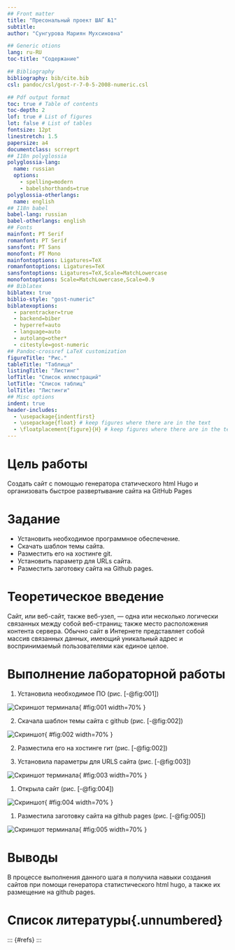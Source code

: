 ```yaml
---
## Front matter
title: "Пресональный проект ШАГ №1"
subtitle: 
author: "Сунгурова Мариян Мухсиновна"

## Generic otions
lang: ru-RU
toc-title: "Содержание"

## Bibliography
bibliography: bib/cite.bib
csl: pandoc/csl/gost-r-7-0-5-2008-numeric.csl

## Pdf output format
toc: true # Table of contents
toc-depth: 2
lof: true # List of figures
lot: false # List of tables
fontsize: 12pt
linestretch: 1.5
papersize: a4
documentclass: scrreprt
## I18n polyglossia
polyglossia-lang:
  name: russian
  options:
	- spelling=modern
	- babelshorthands=true
polyglossia-otherlangs:
  name: english
## I18n babel
babel-lang: russian
babel-otherlangs: english
## Fonts
mainfont: PT Serif
romanfont: PT Serif
sansfont: PT Sans
monofont: PT Mono
mainfontoptions: Ligatures=TeX
romanfontoptions: Ligatures=TeX
sansfontoptions: Ligatures=TeX,Scale=MatchLowercase
monofontoptions: Scale=MatchLowercase,Scale=0.9
## Biblatex
biblatex: true
biblio-style: "gost-numeric"
biblatexoptions:
  - parentracker=true
  - backend=biber
  - hyperref=auto
  - language=auto
  - autolang=other*
  - citestyle=gost-numeric
## Pandoc-crossref LaTeX customization
figureTitle: "Рис."
tableTitle: "Таблица"
listingTitle: "Листинг"
lofTitle: "Список иллюстраций"
lotTitle: "Список таблиц"
lolTitle: "Листинги"
## Misc options
indent: true
header-includes:
  - \usepackage{indentfirst}
  - \usepackage{float} # keep figures where there are in the text
  - \floatplacement{figure}{H} # keep figures where there are in the text
---
```


# Цель работы

Создать сайт с помощью генератора статического html Hugo и организовать быстрое развертывание сайта на GitHub Pages 

# Задание

- Установить необходимое программное обеспечение.
- Скачать шаблон темы сайта.
- Разместить его на хостинге git.
- Установить параметр для URLs сайта.
- Разместить заготовку сайта на Github pages.



# Теоретическое введение

Сайт, или веб-сайт, также веб-узел, — одна или несколько логически связанных между собой веб-страниц; также место расположения контента сервера. Обычно сайт в Интернете представляет собой массив связанных данных, имеющий уникальный адрес и воспринимаемый пользователями как единое целое.

# Выполнение лабораторной работы

1. Установила необходимое ПО (рис. [-@fig:001])

![Скриншот терминала](image/рис8.png){ #fig:001 width=70% }

2. Скачала шаблон темы сайта с github (рис. [-@fig:002])

![Скриншот](image/рис3.png){ #fig:002 width=70% }


2. Разместила его на хостинге гит (рис. [-@fig:002])


4. Установила параметры для URLS сайта (рис. [-@fig:003])

![Скриншот терминала](image/рис7.png){ #fig:003 width=70% }

1. Открыла сайт  (рис. [-@fig:004])

![Скриншот](image/рис9.png){ #fig:004 width=70% }

1. Разместила заготовку сайта на github pages (рис. [-@fig:005])

![Скриншот терминала](image/placeimg_800_600_tech.jpg){ #fig:005 width=70% }

# Выводы

В процессе выполнения данного шага я получила навыки создания сайтов при помощи генератора статистического html hugo, а также их размещение на github pages.

# Список литературы{.unnumbered}

::: {#refs}
:::
